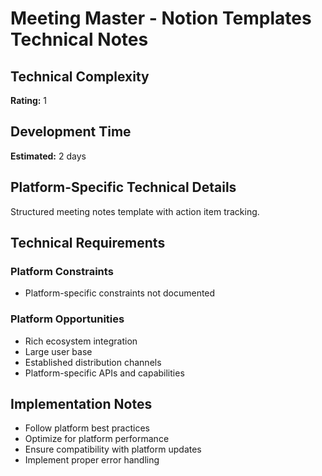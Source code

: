 # Meeting Master - Notion Templates Technical Notes

## Technical Complexity
**Rating:** 1

## Development Time
**Estimated:** 2 days

## Platform-Specific Technical Details
Structured meeting notes template with action item tracking.

## Technical Requirements

### Platform Constraints
- Platform-specific constraints not documented

### Platform Opportunities
- Rich ecosystem integration
- Large user base
- Established distribution channels
- Platform-specific APIs and capabilities

## Implementation Notes
- Follow platform best practices
- Optimize for platform performance
- Ensure compatibility with platform updates
- Implement proper error handling

